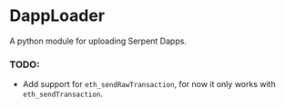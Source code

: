 # DappLoader
A python module for uploading Serpent Dapps.

### TODO:
* Add support for `eth_sendRawTransaction`, for now it only works with `eth_sendTransaction`.
